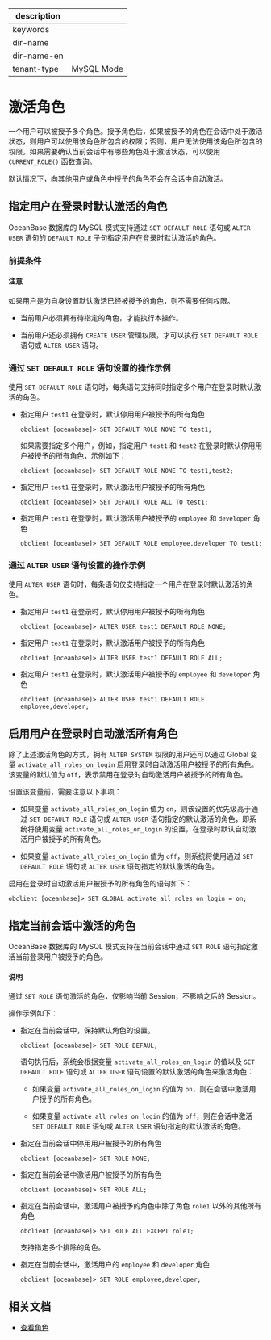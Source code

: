 |description||
|---|---|
|keywords||
|dir-name||
|dir-name-en||
|tenant-type|MySQL Mode|

# 激活角色

一个用户可以被授予多个角色。授予角色后，如果被授予的角色在会话中处于激活状态，则用户可以使用该角色所包含的权限；否则，用户无法使用该角色所包含的权限。如果需要确认当前会话中有哪些角色处于激活状态，可以使用 `CURRENT_ROLE()` 函数查询。

默认情况下，向其他用户或角色中授予的角色不会在会话中自动激活。

## 指定用户在登录时默认激活的角色

OceanBase 数据库的 MySQL 模式支持通过 `SET DEFAULT ROLE` 语句或 `ALTER USER` 语句的 `DEFAULT ROLE` 子句指定用户在登录时默认激活的角色。

### 前提条件

<main id="notice" type='notice'>
<h4>注意</h4>
<p>如果用户是为自身设置默认激活已经被授予的角色，则不需要任何权限。</p>
</main>

* 当前用户必须拥有待指定的角色，才能执行本操作。

* 当前用户还必须拥有 `CREATE USER` 管理权限，才可以执行 `SET DEFAULT ROLE` 语句或 `ALTER USER` 语句。

### 通过 `SET DEFAULT ROLE` 语句设置的操作示例

使用 `SET DEFAULT ROLE` 语句时，每条语句支持同时指定多个用户在登录时默认激活的角色。

* 指定用户 `test1` 在登录时，默认停用用户被授予的所有角色

  ```shell
  obclient [oceanbase]> SET DEFAULT ROLE NONE TO test1;
  ```

  如果需要指定多个用户，例如，指定用户 `test1` 和 `test2` 在登录时默认停用用户被授予的所有角色，示例如下：

  ```shell
  obclient [oceanbase]> SET DEFAULT ROLE NONE TO test1,test2;
  ```

* 指定用户 `test1` 在登录时，默认激活用户被授予的所有角色

  ```shell
  obclient [oceanbase]> SET DEFAULT ROLE ALL TO test1;
  ```

* 指定用户 `test1` 在登录时，默认激活用户被授予的 `employee` 和 `developer` 角色

  ```shell
  obclient [oceanbase]> SET DEFAULT ROLE employee,developer TO test1;
  ```

### 通过 `ALTER USER` 语句设置的操作示例

使用 `ALTER USER` 语句时，每条语句仅支持指定一个用户在登录时默认激活的角色。

* 指定用户 `test1` 在登录时，默认停用用户被授予的所有角色

  ```shell
  obclient [oceanbase]> ALTER USER test1 DEFAULT ROLE NONE;
  ```

* 指定用户 `test1` 在登录时，默认激活用户被授予的所有角色

  ```shell
  obclient [oceanbase]> ALTER USER test1 DEFAULT ROLE ALL;
  ```

* 指定用户 `test1` 在登录时，默认激活用户被授予的 `employee` 和 `developer` 角色

  ```shell
  obclient [oceanbase]> ALTER USER test1 DEFAULT ROLE employee,developer;
  ```

## 启用用户在登录时自动激活所有角色

除了上述激活角色的方式，拥有 `ALTER SYSTEM` 权限的用户还可以通过 Global 变量 `activate_all_roles_on_login` 启用登录时自动激活用户被授予的所有角色。该变量的默认值为 `off`，表示禁用在登录时自动激活用户被授予的所有角色。

设置该变量前，需要注意以下事项：

* 如果变量 `activate_all_roles_on_login` 值为 `on`，则该设置的优先级高于通过 `SET DEFAULT ROLE` 语句或 `ALTER USER` 语句指定的默认激活的角色，即系统将使用变量 `activate_all_roles_on_login` 的设置，在登录时默认自动激活用户被授予的所有角色。

* 如果变量 `activate_all_roles_on_login` 值为 `off`，则系统将使用通过 `SET DEFAULT ROLE` 语句或 `ALTER USER` 语句指定的默认激活的角色。

启用在登录时自动激活用户被授予的所有角色的语句如下：

```shell
obclient [oceanbase]> SET GLOBAL activate_all_roles_on_login = on;
```

## 指定当前会话中激活的角色

OceanBase 数据库的 MySQL 模式支持在当前会话中通过 `SET ROLE` 语句指定激活当前登录用户被授予的角色。

<main id="notice" type='explain'>
<h4>说明</h4>
<p>通过 <code>SET ROLE</code> 语句激活的角色，仅影响当前 Session，不影响之后的 Session。</p>
</main>

操作示例如下：

* 指定在当前会话中，保持默认角色的设置。

  ```shell
  obclient [oceanbase]> SET ROLE DEFAUL;
  ```

  语句执行后，系统会根据变量 `activate_all_roles_on_login` 的值以及 `SET DEFAULT ROLE` 语句或 `ALTER USER` 语句设置的默认激活的角色来激活角色：

  * 如果变量 `activate_all_roles_on_login` 的值为 `on`，则在会话中激活用户授予的所有角色。

  * 如果变量 `activate_all_roles_on_login` 的值为 `off`，则在会话中激活 `SET DEFAULT ROLE` 语句或 `ALTER USER` 语句指定的默认激活的角色。

* 指定在当前会话中停用用户被授予的所有角色

  ```shell
  obclient [oceanbase]> SET ROLE NONE;
  ```

* 指定在当前会话中激活用户被授予的所有角色

  ```shell
  obclient [oceanbase]> SET ROLE ALL;
  ```

* 指定在当前会话中，激活用户被授予的角色中除了角色 `role1` 以外的其他所有角色

  ```shell
  obclient [oceanbase]> SET ROLE ALL EXCEPT role1;
  ```

  支持指定多个排除的角色。

* 指定在当前会话中，激活用户的 `employee` 和 `developer` 角色

  ```shell
  obclient [oceanbase]> SET ROLE employee,developer;
  ```

## 相关文档

* [查看角色](340.role-management-of-mysql-mode.md/600.view-roles-of-mysql-mode.md)


